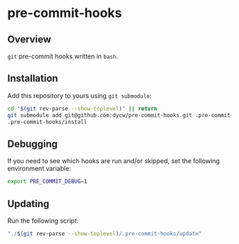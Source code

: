 # pre-commit-hooks

## Overview

`git` pre-commit hooks written in `bash`.

## Installation

Add this repository to yours using `git submodule`:

```bash
cd "$(git rev-parse --show-toplevel)" || return
git submodule add git@github.com:dycw/pre-commit-hooks.git .pre-commit-hooks
.pre-commit-hooks/install
```

## Debugging

If you need to see which hooks are run and/or skipped, set the following environment variable:

```bash
export PRE_COMMIT_DEBUG=1
```

## Updating

Run the following script:

```bash
"./$(git rev-parse --show-toplevel)/.pre-commit-hooks/update"
```



